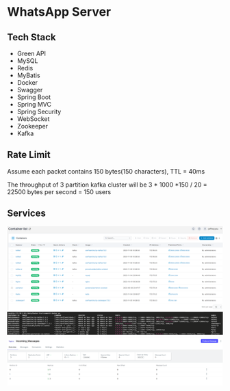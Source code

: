 # WhatsApp Server

## Tech Stack
- Green API
- MySQL
- Redis
- MyBatis
- Docker
- Swagger
- Spring Boot
- Spring MVC
- Spring Security
- WebSocket
- Zookeeper
- Kafka

## Rate Limit
Assume each packet contains 150 bytes(150 characters), TTL = 40ms

The throughput of 3 partition kafka cluster will be  3 * 1000 *150 / 20 = 22500 bytes per second = 150 users

## Services
![img.png](imgs/service1.png)
![img.png](imgs/service2.png)
![img.png](imgs/service3.png)

